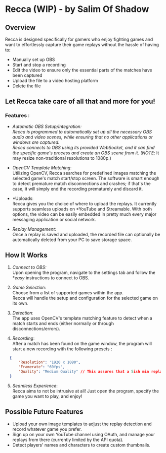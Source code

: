 # Recca (WIP) - by Salim Of Shadow

## Overview

Recca is designed specifically for gamers who enjoy fighting games and want to effortlessly capture their game replays without the hassle of having to:
- Manually set up OBS
- Start and stop a recording
- Edit the video to ensure only the essential parts of the matches have been captured
- Upload the file to a video hosting platform
- Delete the file

## Let Recca take care of all that and more for you!

### Features :

- *Automatic OBS Setup/Integration: <br>Recca is programmed to automatically set up all the necessary OBS audio and video scenes, while ensuring that no other applications or windows are captured.<br> Recca connects to OBS using its provided WebSocket, and it can find the specific game's process and create an OBS scene from it. (NOTE*: It may resize non-traditional resolutions to 1080p.)

- *OpenCV Template Matching*: <br>Utilizing OpenCV, Recca searches for predefined images matching the selected game's match start/stop screen. The software is smart enough to detect premature match disconnections and crashes; if that's the case, it will simply end the recording prematurely and discard it.

- *Uploads:<br> Recca gives you the choice of where to upload the replays. It currently supports seamless uploads on *YouTube and Streamable. With both options, the video can be easily embedded in pretty much every major messaging application or social network.

- *Replay Management*: <br>Once a replay is saved and uploaded, the recorded file can optionally be automatically deleted from your PC to save storage space.

## How It Works


1. *Connect to OBS:*<br> Upon opening the program, navigate to the settings tab and follow the **easy* instructions to connect to OBS. 

2.  *Game Selection*:<br> Choose from a list of supported games within the app.<br> Recca will handle the setup and configuration for the selected game on its own.
   
3. *Detection*:<br> The app uses OpenCV's template matching feature to detect when a match starts and ends (either normally or through disconnections/errors).
   
4. *Recording*:<br> After a match has been found on the game window, the program will start a new recording with the following presets :
 ```json
   {
       "Resolution": "1920 x 1080",
       "Framerate": "60fps",
       "Quality": "Medium Quality" // This assures that a 5ish min replay always average about 300/400 MBs 
   }
   ```
   
5. *Seamless Experience*:<br> Recca aims to not be intrusive at all! Just open the program, specify the game you want to play, and enjoy!

## Possible Future Features

- Upload your own image templates to adjust the replay detection and record whatever game you prefer.
- Sign up on your own YouTube channel using OAuth, and manage your replays from there (currently limited by the API quota).
- Detect players' names and characters to create custom thumbnails.
